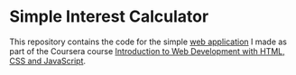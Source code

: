 # Simple Interest Calculator

This repository contains the code for the simple [web application](https://sebastianrokholt.github.io/Simple-Interest-Calculator) I made as part of the Coursera course [Introduction to Web Development with HTML, CSS and JavaScript](https://www.coursera.org/learn/introduction-to-web-development-with-html-css-javacript/home/welcome). 
